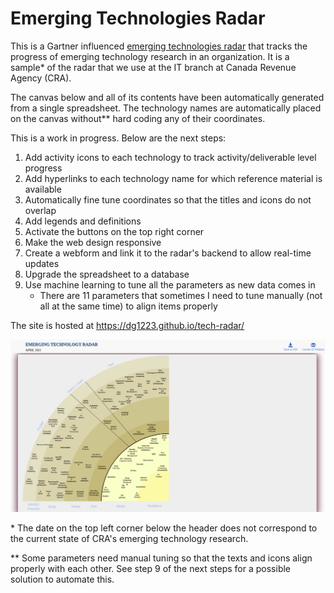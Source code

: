 # Emerging Technologies Radar

This is a Gartner influenced [emerging technologies radar](https://blogs.gartner.com/tuong-nguyen/2020/12/07/gartner-launches-emerging-technologies-radar-2021/) that tracks the progress of emerging technology research in an organization. It is a sample* of the radar that we use at the IT branch at Canada Revenue Agency (CRA).

The canvas below and all of its contents have been automatically generated from a single spreadsheet. The technology names are automatically placed on the canvas without** hard coding any of their coordinates.

This is a work in progress. Below are the next steps:
1. Add activity icons to each technology to track activity/deliverable level progress
2. Add hyperlinks to each technology name for which reference material is available
3. Automatically fine tune coordinates so that the titles and icons do not overlap
4. Add legends and definitions
5. Activate the buttons on the top right corner
6. Make the web design responsive
7. Create a webform and link it to the radar's backend to allow real-time updates
8. Upgrade the spreadsheet to a database
9. Use machine learning to tune all the parameters as new data comes in
   - There are 11 parameters that sometimes I need to tune manually (not all at the same time) to align items properly

The site is hosted at https://dg1223.github.io/tech-radar/

![Emerging Technology Radar](https://raw.githubusercontent.com/dg1223/tech-radar/master/ET-radar.png)

&ast; The date on the top left corner below the header does not correspond to the current state of CRA's emerging technology research.

&ast;&ast; Some parameters need manual tuning so that the texts and icons align properly with each other. See step 9 of the next steps for a possible solution to automate this.
